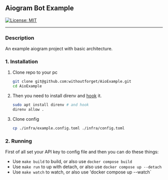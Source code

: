 ## Aiogram Bot Example
[![License: MIT](https://img.shields.io/badge/License-MIT-yellow.svg)](https://opensource.org/licenses/MIT)

---
### Description
An example aiogram project with basic architecture.
### 1. Installation
1. Clone repo to your pc
    ```bash
    git clone git@github.com:withoutforget/AioExample.git
    cd AioExample
    ```
2. Then you need to install direnv and [hook](https://direnv.net/docs/hook.html) it.
   ```bash
   sudo apt install direnv # and hook
   direnv allow .
   ```
3. Clone config
    ```bash
    cp ./infra/example.config.toml ./infra/config.toml
    ```
### 2. Running
First of all set your API key to config file and then you can do these things:
- Use `make build` to build, or also use `docker compose build`
- Use `make run` to up with detach, or also use `docker compose up --detach`
- Use `make watch` to watch, or also use 'docker compose up --watch`
  